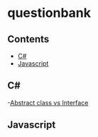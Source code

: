 # questionbank
## Contents
- [C#](#c)
- [Javascript](#javascript)
## C#
-[Abstract class vs Interface](abstract-vs-interface.md)
## Javascript
